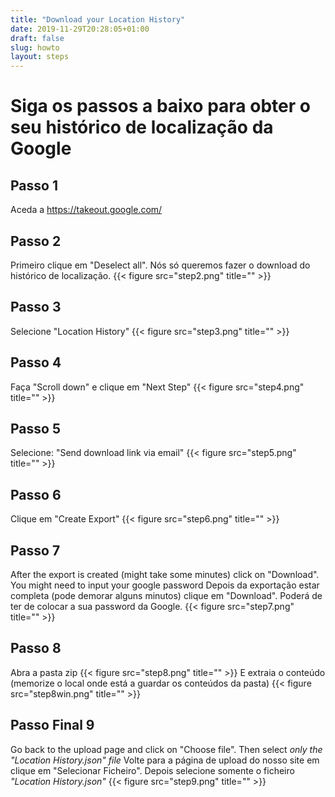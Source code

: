 ```yaml
---
title: "Download your Location History"
date: 2019-11-29T20:28:05+01:00
draft: false
slug: howto
layout: steps
---
```


# Siga os passos a baixo para obter o seu histórico de localização da Google

## Passo 1
Aceda a https://takeout.google.com/

## Passo 2
Primeiro clique em "Deselect all". Nós só queremos fazer o download do histórico de localização.
{{< figure src="step2.png" title="" >}}

## Passo 3
Selecione "Location History"
{{< figure src="step3.png" title="" >}}

## Passo 4
Faça "Scroll down" e clique em "Next Step"
{{< figure src="step4.png" title="" >}}

## Passo 5
Selecione: "Send download link via email"
{{< figure src="step5.png" title="" >}}

## Passo 6
Clique em "Create Export"
{{< figure src="step6.png" title="" >}}

## Passo 7
After the export is created (might take some minutes) click on "Download". You might need to input your google password
Depois da exportação estar completa (pode demorar alguns minutos) clique em "Download". Poderá de ter de colocar a sua password da Google.
{{< figure src="step7.png" title="" >}}

## Passo 8
Abra a pasta zip
{{< figure src="step8.png" title="" >}}
E extraia o conteúdo (memorize o local onde está a guardar os conteúdos da pasta)
{{< figure src="step8win.png" title="" >}}

## Passo Final 9
Go back to the upload page and click on "Choose file". Then select *only the "Location History.json" file*
Volte para a página de upload do nosso site em clique em "Selecionar Ficheiro". Depois selecione somente o ficheiro *"Location History.json"*
{{< figure src="step9.png" title="" >}}